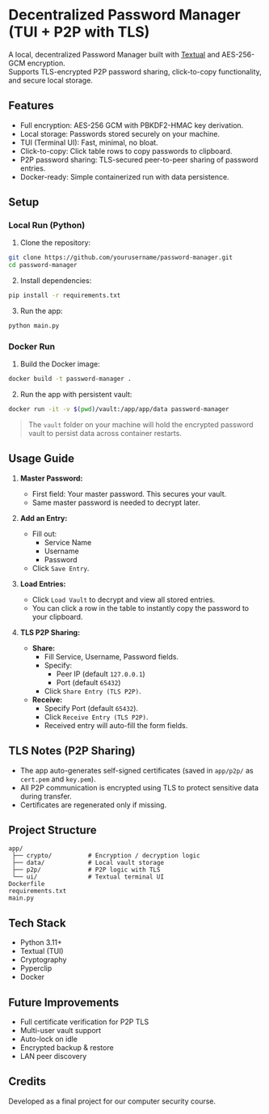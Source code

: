 # Decentralized Password Manager (TUI + P2P with TLS)

A local, decentralized Password Manager built with [Textual](https://github.com/Textualize/textual) and AES-256-GCM encryption.  
Supports TLS-encrypted P2P password sharing, click-to-copy functionality, and secure local storage.

## Features

- Full encryption: AES-256 GCM with PBKDF2-HMAC key derivation.
- Local storage: Passwords stored securely on your machine.
- TUI (Terminal UI): Fast, minimal, no bloat.
- Click-to-copy: Click table rows to copy passwords to clipboard.
- P2P password sharing: TLS-secured peer-to-peer sharing of password entries.
- Docker-ready: Simple containerized run with data persistence.

## Setup

### Local Run (Python)

1. Clone the repository:

```bash
git clone https://github.com/yourusername/password-manager.git
cd password-manager
```

2. Install dependencies:

```bash
pip install -r requirements.txt
```

3. Run the app:

```bash
python main.py
```

### Docker Run

1. Build the Docker image:

```bash
docker build -t password-manager .
```

2. Run the app with persistent vault:

```bash
docker run -it -v $(pwd)/vault:/app/app/data password-manager
```

> The `vault` folder on your machine will hold the encrypted password vault to persist data across container restarts.

## Usage Guide

1. **Master Password:**
   - First field: Your master password. This secures your vault.
   - Same master password is needed to decrypt later.

2. **Add an Entry:**
   - Fill out:
     - Service Name
     - Username
     - Password
   - Click `Save Entry`.

3. **Load Entries:**
   - Click `Load Vault` to decrypt and view all stored entries.
   - You can click a row in the table to instantly copy the password to your clipboard.

4. **TLS P2P Sharing:**
   - **Share:**
     - Fill Service, Username, Password fields.
     - Specify:
       - Peer IP (default `127.0.0.1`)
       - Port (default `65432`)
     - Click `Share Entry (TLS P2P)`.
   - **Receive:**
     - Specify Port (default `65432`).
     - Click `Receive Entry (TLS P2P)`.
     - Received entry will auto-fill the form fields.

## TLS Notes (P2P Sharing)

- The app auto-generates self-signed certificates (saved in `app/p2p/` as `cert.pem` and `key.pem`).
- All P2P communication is encrypted using TLS to protect sensitive data during transfer.
- Certificates are regenerated only if missing.

## Project Structure

```
app/
 ├── crypto/          # Encryption / decryption logic
 ├── data/            # Local vault storage
 ├── p2p/             # P2P logic with TLS
 └── ui/              # Textual terminal UI
Dockerfile
requirements.txt
main.py
```

## Tech Stack

- Python 3.11+
- Textual (TUI)
- Cryptography
- Pyperclip
- Docker

## Future Improvements

- Full certificate verification for P2P TLS
- Multi-user vault support
- Auto-lock on idle
- Encrypted backup & restore
- LAN peer discovery

## Credits

Developed as a final project for our computer security course.
